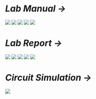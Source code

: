 # *Lab Manual →*

<img src="PNGs/LAB_Manual-03_Design a 4-bit by 4-bit Binary Multiplication Unit-1.png">
<img src="PNGs/LAB_Manual-03_Design a 4-bit by 4-bit Binary Multiplication Unit-2.png">
<img src="PNGs/LAB_Manual-03_Design a 4-bit by 4-bit Binary Multiplication Unit-3.png">
<img src="PNGs/LAB_Manual-03_Design a 4-bit by 4-bit Binary Multiplication Unit-4.png">
<img src="PNGs/LAB_Manual-03_Design a 4-bit by 4-bit Binary Multiplication Unit-5.png">

# *Lab Report →*

<img src="PNGs/LAB_Report_03-Design a 3-bit by 3-bit Binary Multiplication Unit-1.png">
<img src="PNGs/LAB_Report_03-Design a 3-bit by 3-bit Binary Multiplication Unit-2.png">
<img src="PNGs/LAB_Report_03-Design a 3-bit by 3-bit Binary Multiplication Unit-3.png">
<img src="PNGs/LAB_Report_03-Design a 3-bit by 3-bit Binary Multiplication Unit-4.png">
<img src="PNGs/LAB_Report_03-Design a 3-bit by 3-bit Binary Multiplication Unit-5.png">

# *Circuit Simulation →*

<img src="PNGs/LAB-03_Design a 3-bit by 3-bit Binary Multiplication Unit.png">
